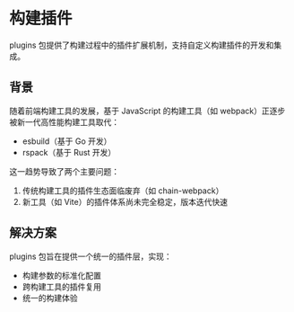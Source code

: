 # 构建插件

plugins 包提供了构建过程中的插件扩展机制，支持自定义构建插件的开发和集成。

## 背景

随着前端构建工具的发展，基于 JavaScript 的构建工具（如 webpack）正逐步被新一代高性能构建工具取代：
- esbuild（基于 Go 开发）
- rspack（基于 Rust 开发）

这一趋势导致了两个主要问题：
1. 传统构建工具的插件生态面临废弃（如 chain-webpack）
2. 新工具（如 Vite）的插件体系尚未完全稳定，版本迭代快速

## 解决方案

plugins 包旨在提供一个统一的插件层，实现：
- 构建参数的标准化配置
- 跨构建工具的插件复用
- 统一的构建体验

